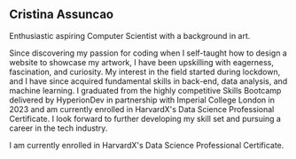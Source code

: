 ## Cristina Assuncao

Enthusiastic aspiring Computer Scientist with a background in art.

Since discovering my passion for coding when I self-taught how to design a website to showcase my artwork, I have been upskilling with eagerness, fascination, and curiosity. My interest in the field started during lockdown, and I have since acquired fundamental skills in back-end, data analysis, and machine learning. I graduated from the highly competitive Skills Bootcamp delivered by HyperionDev in partnership with Imperial College London in 2023 and am currently enrolled in HarvardX's Data Science Professional Certificate.
I look forward to further developing my skill set and pursuing a career in the tech industry.

I am currently enrolled in HarvardX's Data Science Professional Certificate.

<!--
**Cristina-Assuncao/Cristina-Assuncao** is a ✨ _special_ ✨ repository because its `README.md` (this file) appears on your GitHub profile.

Here are some ideas to get you started:

- 🔭 I’m currently working on ...
- 🌱 I’m currently learning ...
- 👯 I’m looking to collaborate on ...
- 🤔 I’m looking for help with ...
- 💬 Ask me about ...
- 📫 How to reach me: ...
- 😄 Pronouns: ...
- ⚡ Fun fact: ...
-->
